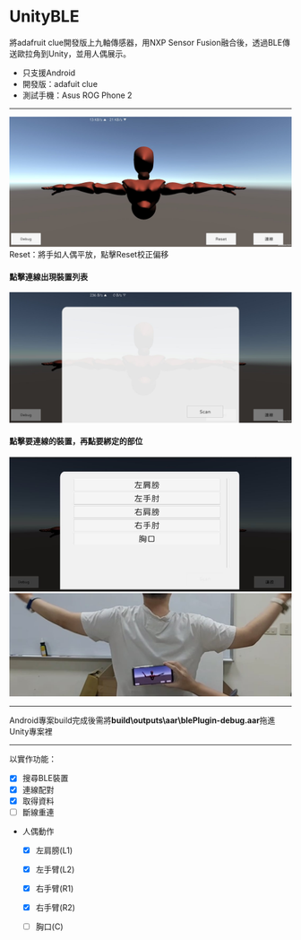 # UnityBLE
將adafruit clue開發版上九軸傳感器，用NXP Sensor Fusion融合後，透過BLE傳送歐拉角到Unity，並用人偶展示。

- 只支援Android
- 開發版：adafuit clue
- 測試手機：Asus ROG Phone 2
---
![1.jpg](/img/1.jpg)
Reset：將手如人偶平放，點擊Reset校正偏移
#### 點擊連線出現裝置列表

![2.jpg](/img/2.jpg)
#### 點擊要連線的裝置，再點要綁定的部位

![3.jpg](/img/3.jpg)
![4.jpg](/img/4.jpg)

---

Android專案build完成後需將**build\outputs\aar\blePlugin-debug.aar**拖進Unity專案裡


---
以實作功能：
- [X] 搜尋BLE裝置
- [X] 連線配對
- [X] 取得資料
- [ ] 斷線重連
- 人偶動作
  - [X] 左肩膀(L1)
  - [X] 左手臂(L2)
  - [X] 右手臂(R1)
  - [X] 右手臂(R2)
  - [ ] 胸口(C)

